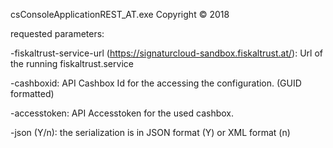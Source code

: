csConsoleApplicationREST_AT.exe
Copyright ©  2018

requested parameters:

  -fiskaltrust-service-url (https://signaturcloud-sandbox.fiskaltrust.at/):   Url of the running fiskaltrust.service

  -cashboxid:                                                                 API Cashbox Id for the accessing the configuration. (GUID formatted)

  -accesstoken:                                                               API Accesstoken for the used cashbox.

  -json (Y/n):                                                                the serialization is in JSON format (Y) or XML format (n)
  